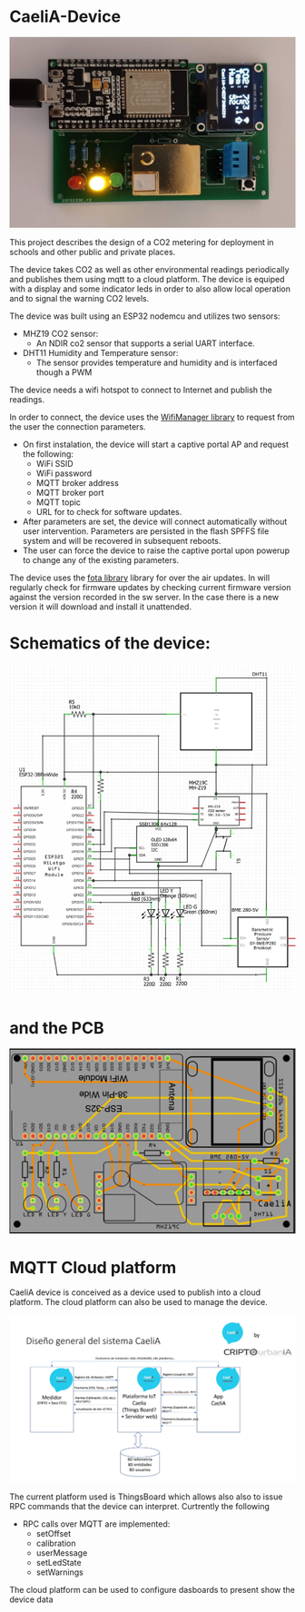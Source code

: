 # CaeliA-Device
![](./CaeliA_Device/Images/Dispositivo%20CaeliA.jpg)

This project describes the design of a CO2 metering for deployment in schools and other public and private places.

The device takes CO2 as well as other environmental readings periodically and publishes them using mqtt to a cloud platform.
The device is equiped with a display and some indicator leds in order to also allow local operation and to signal the warning
CO2 levels.

The device was built using an ESP32 nodemcu and utilizes two sensors:
* MHZ19 CO2 sensor: 
    - An NDIR co2 sensor that supports a serial UART interface.
* DHT11 Humidity and Temperature sensor: 
    - The sensor provides temperature and humidity and is interfaced though a PWM

The device needs a wifi hotspot to connect to Internet and publish the readings.

In order to connect, the device uses the [WifiManager library](https://github.com/zhouhan0126/WIFIMANAGER-ESP32) to request from the user the connection parameters. 

* On first instalation, the device will start a captive portal AP and request the following:
    - WiFi SSID
    - WiFi password
    - MQTT broker address
    - MQTT broker port
    - MQTT topic
    - URL for to check for software updates.
* After parameters are set, the device will connect automatically without user intervention. Parameters are persisted
in the flash SPFFS file system and will be recovered in subsequent reboots.
* The user can force the device to raise the captive portal upon powerup to change any of the existing parameters.

The device uses the [fota library](https://github.com/chrisjoyce911/esp32FOTA) library for over the air updates. In will regularly check for firmware updates by checking current firmware version against the version recorded in the sw server.
In the case there is a new version it will download and install it unattended.

# Schematics of the device:

![](./CaeliA_Device/Images/Esquema.jpg)

# and the PCB

![](./CaeliA_Device/Images/CaeliA_pcb.jpg)

# MQTT Cloud platform

CaeliA device is conceived as a device used to publish into a cloud platform. The cloud platform can also be used to manage the device.

![](./CaeliA_Device/Images/System.jpg)

The current platform used is ThingsBoard which allows also also to issue RPC commands that the device can interpret. Curtrently the following
* RPC calls over MQTT are implemented:
    - setOffset
    - calibration
    - userMessage
    - setLedState
    - setWarnings

The cloud platform can be used to configure dasboards to present show the device data
